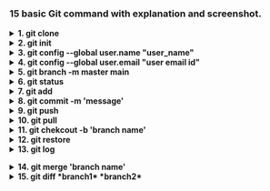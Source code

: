### 15 basic Git command with explanation and screenshot.

<!-- git clone  -->
<details><summary><b>  1. git clone </b></summary>  
  
```
    syntax: 1. git clone *github repository url*
    1. This command is used to mirroring the github respository to the local system
    2. To clone the repository in local system, 
        - Copy the github repository url
        - Choose the location at local system and open the IDE (vise versa) 
        - Execute the command with copied github respository url.
    3. After this command, the files in repository will cloned to local system.
```  
![git_clone](https://user-images.githubusercontent.com/114586341/193469159-765332cf-39cb-4592-ad9b-1ca12c979934.png)
</details>

<!-- git-init  -->
<details><summary><b>  2. git init</b></summary>  
  
```
    1. This command is used to initialize the repository. 
    2. Once hit enter after this command, a hidden folder '.git' will be created in the target folder. 
    3. It contains all the backlog references of the current git directories history.
```  
![git_init_image](https://user-images.githubusercontent.com/114586341/193465368-f105958e-6df1-4ad2-b334-5fc54ef652e4.png)
</details>

<!-- git config --global user.name  -->
<details><summary><b>  3. git config --global user.name "user_name"</b></summary>

```    
1. This command is used to configure the user name of the github account which we going to work with.
2. Executing this command is the one time activity required at inital phase of git configuration. If required, can change at any time.
```  
![git_config_user_name](https://user-images.githubusercontent.com/114586341/193466984-2194ef38-24fc-4525-a0c9-3c3fa2e0ccd3.png)
</details>



<!-- git config --global user.email "user email id"  -->
<details><summary><b>  4. git config --global user.email "user email id"</b></summary>
  
```
1. This command is used to configure the user email ID of the github account which we going to work with.
2. Executing this command is the one time activity required at inital phase of git configuration. If required, can change at any time.
```
![git_config_user_email](https://user-images.githubusercontent.com/114586341/193468251-51fac83a-5409-4d41-9999-a8a70b35295a.png)
</details>

<!-- git branch master to main  -->
<details><summary><b>  5. git branch -m master main</b></summary>
  
```
1. This command is used to transfer the files from master branch to main.
2. AFter this command, git will create 'main' branch and transfers all files into main and switched to it as active branch.
3. As the main branch in github is named as 'main', it is necessary to match the branch name in git also. 
4. This step is not required, if we select appropriate settings to name the main branch as 'main' during 'git-scm' setup at local machine. 
```
![git_master_to_main](https://user-images.githubusercontent.com/114586341/193469166-d627a269-c9b2-494a-a4fb-b24853855079.png)
</details>

<!-- git status -->
<details><summary><b>  6. git status </b></summary>
  
```
1. Once the file saved in IDE, git start tracking the current stage of the file. That is,  whether the file is in working directory or staging area or committed.
2. This 'git status' command is used to know at which stage the file is at. 
3. After this command, it shows the details with description and files with distinguished colors.
4. Files marked with Red color means, it is in working directory area. We can see the description as "Changes not staged for commit:" 
5. Files marked with Green color means, it is in staging area. We can see the description as "Changes to be committed:"
6. Once committed, we can see the description as "nothing to commit, working tree clean" 
```
![git_status](https://user-images.githubusercontent.com/114586341/193469154-d68d17cb-a2d8-42d6-bf90-cb47be1c5006.png)
![git_status_1](https://user-images.githubusercontent.com/114586341/193548151-5c45c514-5ad8-491b-b391-db5af23e1772.png)
![git_status_2](https://user-images.githubusercontent.com/114586341/193548155-995d03a1-099f-467a-b8ad-e9474ff91d84.png)
</details>

<!-- git add <file_name> <.>  -->
<details><summary><b>7. git add </b></summary>
  
```
1. This command is used to add the changes from working directory to staging area (pre-commit area).
2. To add all changes at once, we use (git add .) commad
3. To add changes of particular file, we use (git add 'file_name') command. Here, 'file name' should be mentioned with extention.

```
![git_add](https://user-images.githubusercontent.com/114586341/193468917-7d166a35-66d4-4bab-834a-9ed17d8e5f34.png)
</details>

<!-- git commit -->
<details><summary><b>  8. git commit -m 'message'</b></summary>
  
```
1. This command is used to confirm the changes and tells git that the file is ready to push to remote location (github)
2. After this command, git will move the file(s) from 'staging area' to 'committed area'
3. Now the file is ready to push from git to remote respository.

```
![git_commit](https://user-images.githubusercontent.com/114586341/193469160-71b77ea5-4a6b-4b11-bbbd-fb1027e61fcf.png)
</details>

<!-- git push -->
<details><summary><b>  9. git push</b></summary>
  
```
syntax: git push 'remote name' 'target repository branch'
1. This command is used to push the committed changes to remote repository
2. Eg.1, git push origin main.
    - It means, git will push the committed changes to 'main' branch in the 'origin' remote.
   Eg.2, git push origin sub_branch.
    - It means, git will push the committed changes to 'sub_branch' in the 'origin' remote.

```
![git_push](https://user-images.githubusercontent.com/114586341/193552798-c98ee82c-6a76-4fcd-9c1d-ba9c64ab670b.png)
</details>


<!-- git pull -->
<details><summary><b>  10. git pull </b></summary>
  
```
Scenraios:
1. Sometimes, we made changes in files at remote itself via browser. Like adding a new line in README.md file at github itself. In such case, it is essential to merge the changes and maintain same details at both git (local files) and github repository.
2. Also, whenever we made changes in other branch of own repository or files in forks repositories, it is necessary to pull the changes to source respository files (by pull requests) to maintain the same level data.

Command:
syntax: git pull 'remote name' 'source repository branch'
1. It is the combination of 'fetch' and 'merge' actions. 
2. This command is used to pull the committed changes from remote repository to local git.
2. Eg., git pull origin main.
    - It means, git will fetch the changes from 'main' branch and merge it to the current directory at local git.
3. Before executing the command, we should ensure the branch, at which we want to pull the repository details.
```
![git_pull](https://user-images.githubusercontent.com/114586341/193469169-099a86a3-b733-4e5d-aafd-661cd7a8f335.png)
</details>

<!-- git branch -->
<details><summary><b>  11. git chekcout -b 'branch name'</b></summary>
  
```
1. It is the combination of creating and switching branch in oneline. Same as
    >> git branch 'branch name'
    >> git checkout 'branch name'
2. After this command, git will create a branch and switched and mark it as active branch.
3. Eg., git checkout -b sub_branch
    - Let us assume, this command executed from 'main' branch.
    - After execution, git created sub_branch and switched and mark it as active branch.
4. To check the list of branches, use command
    >> git branch 
    - The active branch is marked with astrisk (*)
```
![git_branch_switch](https://user-images.githubusercontent.com/114586341/193469158-e562977e-8363-4aeb-8d81-f9251c933b70.png)
</details>

<!-- git restore -->
<details><summary><b>  12. git restore </b></summary>
  
```
syntax: git restore --staged 'file_name' (or) git restore --source 'commit SHA' 'file name'
1. After executing this command, git will move the file from 'staging area' to 'working directory'
2. Eg1:
    >> git restore --staged aboutme.txt
    - It will remove aboutme.txt file from staging area and mark it as 'M'.
  Eg2:
    >> git restore --source 8628daf aboutme.txt
    - It will remove changes made at commit '8628daf' in aboutme.txt file from staging area and mark it as 'M'. 

```
![git_restore](https://user-images.githubusercontent.com/114586341/193469153-df5d7fce-bc8e-493d-9292-5f17b4c3b319.png)
</details>

<!-- git log -->
<details><summary><b>  13. git log </b></summary>
  
```
syntax: git log (or) git log --oneline (or) git log -p
1. This command is used to review all activities which made to repository files.
- git log : listing all changes
- git log --online : list all commits with short notes
- git log -p : list all changes with detailed description of each actions made in files.

```
>> git log --online:
![git_log_oneline](https://user-images.githubusercontent.com/114586341/193469164-411b6a95-dc80-465a-99ed-36e1c58aacb0.png)</details>

<!-- git merge -->
<details><summary><b>  14. git merge 'branch name' </b></summary>
  
```
1. This command is used to merge the content of one branch to another branch
2. To execute this command, firt swtich to target branch
3. Then exectute this command to merge content from source branch to target branch.
4. Eg., git merge sub_branch
    - Let us assume, we going to merge content from sub_branch to main branch
    >> git checkout main (switching to main branch)
    >> git merge sub_branch (merging contents from sub_branch to main branch)

```
![git_merge](https://user-images.githubusercontent.com/114586341/193469168-2401494f-5e4a-41a3-839c-eb4d5a2c7747.png)
</details>

<!-- git diff -->
<details><summary><b> 15. git diff *branch1* *branch2*</b></summary>
  
```
1. This command is used to find the differences between the file of different branches.
2. It is highly useful when we facing merge conflicts

```
![git_diff](https://user-images.githubusercontent.com/114586341/193570126-548bca95-e663-4ed6-ac0c-7666a8a919c3.png)
</details>
